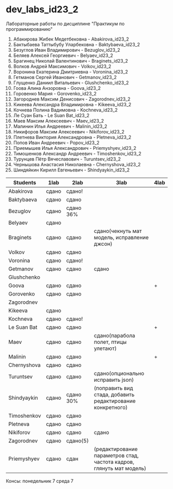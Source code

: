 # dev_labs_id23_2
Лабораторные работы по дисциплине "Практикум по программированию"

1. Абакирова Жибек Медетбековна - Abakirova_id23_2
2. Бактыбаева Таттыбубу Уларбековна - Baktybaeva_id23_2
3. Безуглов Иван Владимирович - Bezuglov_id23_2
4. Беляев Алексей Георгиевич - Belyaev_id23_2
5. Брагинец Николай Валентинович - Braginets_id23_2
6. Волков Андрей Максимович - Volkov_id23_2
7. Воронина Екатерина Дмитриевна - Voronina_id23_2
8. Гетманов Сергей Иванович - Getmanov_id23_2
9. Глущенко Даниил Витальевич - Glushchenko_id23_2
10. Гоова Алина Анзоровна - Goova_id23_2
11. Горовенко Мария - Gorovenko_id23_2
12. Загороднев Максим Денисович - Zagorodnev_id23_2
13. Кикеева Александра Владимировна - Kikeeva_id23_2
14. Кочнева Полина Вадимовна - Kochneva_id23_2
15. Ле Суан Бать - Le Suan Bat_id23_2
16. Маев Максим Алексеевич - Maev_id23_2
17. Малинин Илья Андреевич - Malinin_id23_2
18. Никифоров Максим Алексеевич - Nikiforov_id23_2
19. Плетнева Виктория Александровна - Pletneva_id23_2
20. Попов Иван Андреевич - Popov_id23_2
21. Приемышев Илья Александрович - Priemyshyev_id23_2
22. Тимошенков Александр Андреевич - Timoshenkov_id23_2
23. Турунцев Пётр Вячеславович - Turuntsev_id23_2
24. Чернышова Анастасия Николаевна - Chernyshova_id23_2
25. Шиндяйкин Кирилл Евгеньевич - Shindyaykin_id23_2

| Students      | 1lab  | 2lab | 3lab | 4lab |
|---------------|-------|------|------|------|
| Abakirova     | сдано      | сдано!     |      |      |
| Baktybaeva    | сдано | сдано|      |      |
| Bezuglov      | сдано |сдано 36%|      |      |12
| Belyaev       | сдано |      |      |      |
| Braginets     | сдано |сдано    |  сдано(чекнуть мат модель, исправление джсон) |      |
| Volkov        | сдано | сдано     |      |      |
| Voronina      | сдано | сдано!|      |      |
| Getmanov      | сдано | сдано | сдано |      |+
| Glushchenko   |       |       |      |      |
| Goova         | сдано      |	сдано 	|	 	|+
| Gorovenko    	| сдано	|	сдано |	 	|
| Zagorodnev  	| 	 	|	 	|	 	|
| Kikeeva      	| сдано	 	|	 	|	 	|
| Kochneva    	| сдано | сдано! |	 	|
| Le Suan Bat 	| сдано | сдано |	 	|+
| Maev         	| сдано	|сдано|сдано(парабола полет, птицы улетают)	 	|
| Malinin      	| сдано	 	|	сдано 	|	 	|+
| Chernyshova      	| сдано	 	|	сдано 	|	 	|
| Turuntsev      	| сдано	 	| сдано	| сдано(опционально исправить json)	 	| 
| Shindyaykin   	| сдано	 	| сдано 30%	| (поправить вид стада, добавить редактирование конкретного)	 	|  | 
| Timoshenkov | сдано	 	| сдано	|	 	|  |
| Pletneva | сдано	 	| сдано	|	 	|  |
| Nikiforov | сдано	 	| сдано	|	сдано |  |+
| Zagorodnev | сдано	 	| сдано(5)	|	 	|  |12
| Priemyshyev | сдано	 	| сдан	| (редактирование параметров стад, частота кадров, глянуть мат модель)	 	|  |

Консы:
понедельник 7
среда 7
